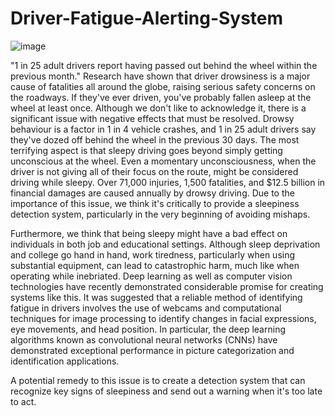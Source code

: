 # Driver-Fatigue-Alerting-System

![image](https://user-images.githubusercontent.com/47450171/233966357-a775a813-01f7-48a4-84ee-4283ad4475d2.png)

"1 in 25 adult drivers report having passed out behind the wheel within the previous month."
Research have shown that driver drowsiness is a major cause of fatalities all around the globe, raising serious safety concerns on the roadways. If they've ever driven, you've probably fallen asleep at the wheel at least once. Although we don't like to acknowledge it, there is a significant issue with negative effects that must be resolved. Drowsy behaviour is a factor in 1 in 4 vehicle crashes, and 1 in 25 adult drivers say they've dozed off behind the wheel in the previous 30 days. The most terrifying aspect is that sleepy driving goes beyond simply getting unconscious at the wheel. Even a momentary unconsciousness, when the driver is not giving all of their focus on the route, might be considered driving while sleepy. Over 71,000 injuries, 1,500 fatalities, and $12.5 billion in financial damages are caused annually by drowsy driving. Due to the importance of this issue, we think it's critically to provide a sleepiness detection system, particularly in the very beginning of avoiding mishaps. 

Furthermore, we think that being sleepy might have a bad effect on individuals in both job and educational settings. Although sleep deprivation and college go hand in hand, work tiredness, particularly when using substantial equipment, can lead to catastrophic harm, much like when operating while inebriated. Deep learning as well as computer vision technologies have recently demonstrated considerable promise for creating systems like this. It was suggested that a reliable method of identifying fatigue in drivers involves the use of webcams and computational techniques for image processing to identify changes in facial expressions, eye movements, and head position. In particular, the deep learning algorithms known as convolutional neural networks (CNNs) have demonstrated exceptional performance in picture categorization and identification applications.

A potential remedy to this issue is to create a detection system that can recognize key signs of sleepiness and send out a warning when it's too late to act.

